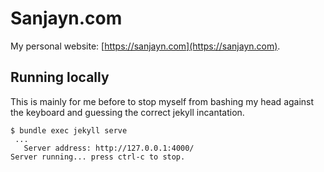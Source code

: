 # Sanjayn.com

My personal website: [https://sanjayn.com](https://sanjayn.com).

## Running locally

This is mainly for me before to stop myself from bashing my head against the keyboard and guessing the correct jekyll incantation.

```shell
$ bundle exec jekyll serve
 ...
   Server address: http://127.0.0.1:4000/
Server running... press ctrl-c to stop.
```
